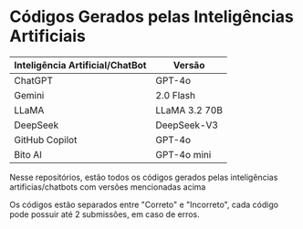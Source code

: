 # Códigos Gerados pelas Inteligências Artificiais

| Inteligência Artificial/ChatBot | Versão          |
|---------------------------------|----------------|
| ChatGPT                         | GPT-4o         |
| Gemini                          | 2.0 Flash      |
| LLaMA                           | LLaMA 3.2 70B  |
| DeepSeek                        | DeepSeek-V3    |
| GitHub Copilot                  | GPT-4o         |
| Bito AI                         | GPT-4o mini    |

Nesse repositórios, estão todos os códigos gerados pelas inteligências artificias/chatbots com versões mencionadas acima

Os códigos estão separados entre "Correto" e "Incorreto", cada código pode possuir até 2 submissões, em caso de erros.





